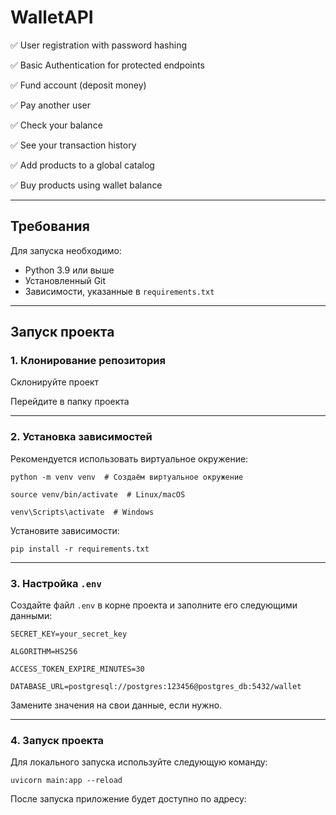 # WalletAPI

✅ User registration with password hashing

✅ Basic Authentication for protected endpoints

✅ Fund account (deposit money)

✅ Pay another user

✅ Check your balance

✅ See your transaction history

✅ Add products to a global catalog

✅ Buy products using wallet balance

---

## **Требования**

Для запуска необходимо:

- Python 3.9 или выше
- Установленный Git
- Зависимости, указанные в `requirements.txt`

---

## **Запуск проекта**

### **1. Клонирование репозитория**
Склонируйте проект

Перейдите в папку проекта

---

### **2. Установка зависимостей**

Рекомендуется использовать виртуальное окружение:

```
python -m venv venv  # Создаём виртуальное окружение
```
```
source venv/bin/activate  # Linux/macOS
```
```
venv\Scripts\activate  # Windows
```

Установите зависимости:

```
pip install -r requirements.txt
```

---

### **3. Настройка `.env`**

Создайте файл `.env` в корне проекта и заполните его следующими данными:

```
SECRET_KEY=your_secret_key 
```
```
ALGORITHM=HS256 
```
```
ACCESS_TOKEN_EXPIRE_MINUTES=30 
```
```
DATABASE_URL=postgresql://postgres:123456@postgres_db:5432/wallet
```

Замените значения на свои данные, если нужно.

---

### **4. Запуск проекта**

Для локального запуска используйте следующую команду:

```
uvicorn main:app --reload
```

После запуска приложение будет доступно по адресу:
